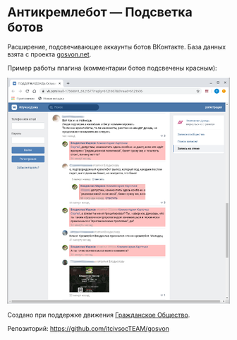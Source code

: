 # Антикремлебот — Подсветка ботов

Расширение, подсвечивающее аккаунты ботов ВКонтакте. База данных взята с проекта [gosvon.net](https://gosvon.net).

Пример работы плагина (комментарии ботов подсвечены красным):

![Screenshot](example.png)

Создано при поддержке движения [Гражданское Общество](https://civsoc.net/).
 
Репозиторий: https://github.com/itcivsocTEAM/gosvon
